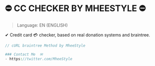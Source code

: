 # ⛔ CC CHECKER BY MHEESTYLE ⛔

> Language: EN (ENGLISH)

✔ Credit card 💳 checker, based on real donation systems and braintree. 


```php
// cURL braintree Method by MheeStyle

### Contact Me  ✉
- https://twitter.com/MheeStyle
